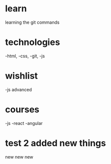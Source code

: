 # learn
learning the git commands

# technologies

-html,
-css,
-git,
-js 

# wishlist

-js advanced

# courses

-js
-react
-angular

# test 2 added new things

new new new